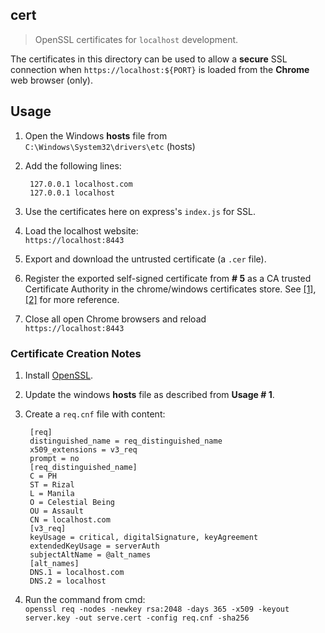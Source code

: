 ## cert

> OpenSSL certificates for `localhost` development.

The certificates in this directory can be used to allow a **secure** SSL connection when `https://localhost:${PORT}` is loaded from the **Chrome** web browser (only).



## Usage

1. Open the Windows **hosts** file from  
`C:\Windows\System32\drivers\etc` (hosts)

2. Add the following lines:  

		127.0.0.1 localhost.com
		127.0.0.1 localhost

3. Use the certificates here on express's `index.js` for SSL.

4. Load the localhost website:  
`https://localhost:8443`

5. Export and download the untrusted certificate (a `.cer` file).  

6. Register the exported self-signed certificate from **# 5** as a CA trusted Certificate Authority in the chrome/windows certificates store. See [[1]](https://trello.com/c/hnMyP9pp),  [[2]](https://stackoverflow.com/questions/21397809/create-a-trusted-self-signed-ssl-cert-for-localhost-for-use-with-express-node) for more reference.

7. Close all open Chrome browsers and reload  
`https://localhost:8443`

### Certificate Creation Notes

1. Install [OpenSSL](https://slproweb.com/products/Win32OpenSSL.html).

2. Update the windows **hosts** file as described from **Usage # 1**.

3. Create a `req.cnf` file with content:

		[req]
		distinguished_name = req_distinguished_name
		x509_extensions = v3_req
		prompt = no
		[req_distinguished_name]
		C = PH
		ST = Rizal
		L = Manila
		O = Celestial Being
		OU = Assault
		CN = localhost.com
		[v3_req]
		keyUsage = critical, digitalSignature, keyAgreement
		extendedKeyUsage = serverAuth
		subjectAltName = @alt_names
		[alt_names]
		DNS.1 = localhost.com
		DNS.2 = localhost

3. Run the command from cmd:  
`openssl req -nodes -newkey rsa:2048 -days 365 -x509 -keyout server.key -out serve.cert -config req.cnf -sha256`